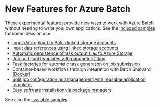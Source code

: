 # New Features for Azure Batch

These experimental features provide new ways to work with Azure Batch without needing to write your own applications. See the [included samples](samples) for some ideas on use.

* [Input data upload to Batch linked storage accounts](inputFiles.md#input-file-upload)
* [Input data references using linked storage accounts](inputFiles.md#referencing-input-data)
* [Automatic persistence of task output files to Azure Storage](outputFiles.md)
* [Job and pool templates with parameterization](templates.md)
* [Task factories for automatic task generation on job submission](taskFactories.md)
* [Container-based workflows through integration with Batch Shipyard (Docker)](shipyard.md)
* [Split job configuration and management with reusable application templates](application-templates.md)
* [Easy software installation via package managers](packages.md)

See also the [available samples](samples).
